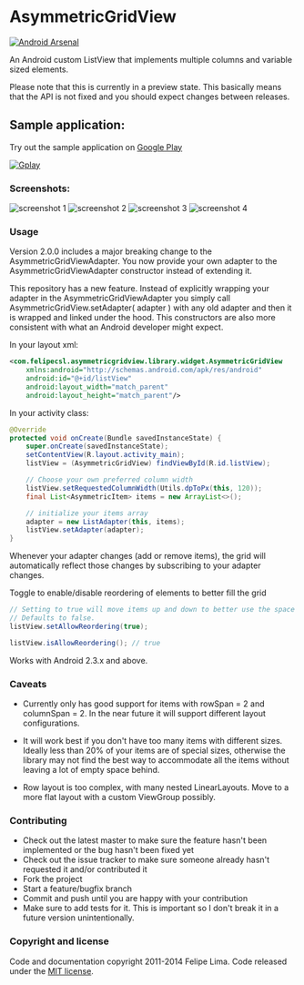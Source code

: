 # AsymmetricGridView

[![Android Arsenal](https://img.shields.io/badge/Android%20Arsenal-AsymmetricGridView-brightgreen.svg?style=flat)](https://android-arsenal.com/details/1/1186)

An Android custom ListView that implements multiple columns and variable sized elements.

Please note that this is currently in a preview state.
This basically means that the API is not fixed and you should expect changes between releases.

## Sample application:

Try out the sample application on [Google Play](https://play.google.com/store/apps/details?id=com.felipecsl.asymmetricgridview.app)

[![Gplay](https://developer.android.com/images/brand/en_generic_rgb_wo_60.png)](https://play.google.com/store/apps/details?id=com.felipecsl.asymmetricgridview.app)

### Screenshots:

![screenshot 1](https://raw.githubusercontent.com/felipecsl/AsymmetricGridView/master/screenshots/ss_2_cols.png)
![screenshot 2](https://raw.githubusercontent.com/felipecsl/AsymmetricGridView/master/screenshots/ss_3_cols.png)
![screenshot 3](https://raw.githubusercontent.com/felipecsl/AsymmetricGridView/master/screenshots/ss_4_cols.png)
![screenshot 4](https://raw.githubusercontent.com/felipecsl/AsymmetricGridView/master/screenshots/ss_5_cols.png)

### Usage

Version 2.0.0 includes a major breaking change to the AsymmetricGridViewAdapter. You now provide
your own adapter to the AsymmetricGridViewAdapter constructor instead of extending it.

This repository has a new feature. Instead of explicitly wrapping your adapter in the AsymmetricGridViewAdapter you simply call AsymmetricGridView.setAdapter( adapter ) with any old adapter and then it is wrapped and linked under the hood. This constructors are also more consistent with what an Android developer might expect.

In your layout xml:

```xml
<com.felipecsl.asymmetricgridview.library.widget.AsymmetricGridView
    xmlns:android="http://schemas.android.com/apk/res/android"
    android:id="@+id/listView"
    android:layout_width="match_parent"
    android:layout_height="match_parent"/>
```

In your activity class:

```java
@Override
protected void onCreate(Bundle savedInstanceState) {
    super.onCreate(savedInstanceState);
    setContentView(R.layout.activity_main);
    listView = (AsymmetricGridView) findViewById(R.id.listView);

    // Choose your own preferred column width
    listView.setRequestedColumnWidth(Utils.dpToPx(this, 120));
    final List<AsymmetricItem> items = new ArrayList<>();

    // initialize your items array
    adapter = new ListAdapter(this, items);
    listView.setAdapter(adapter);
}
```

Whenever your adapter changes (add or remove items), the grid will automatically reflect those
changes by subscribing to your adapter changes.

Toggle to enable/disable reordering of elements to better fill the grid

```java
// Setting to true will move items up and down to better use the space
// Defaults to false.
listView.setAllowReordering(true);

listView.isAllowReordering(); // true
```

Works with Android 2.3.x and above.

### Caveats

* Currently only has good support for items with rowSpan = 2 and columnSpan = 2.
In the near future it will support different layout configurations.

* It will work best if you don't have too many items with different sizes. Ideally less
than 20% of your items are of special sizes, otherwise the library may not find the best
way to accommodate all the items without leaving a lot of empty space behind.

* Row layout is too complex, with many nested LinearLayouts. Move to a more flat layout
with a custom ViewGroup possibly.

### Contributing

* Check out the latest master to make sure the feature hasn't been implemented or the bug hasn't been fixed yet
* Check out the issue tracker to make sure someone already hasn't requested it and/or contributed it
* Fork the project
* Start a feature/bugfix branch
* Commit and push until you are happy with your contribution
* Make sure to add tests for it. This is important so I don't break it in a future version unintentionally.

### Copyright and license

Code and documentation copyright 2011-2014 Felipe Lima.
Code released under the [MIT license](https://github.com/felipecsl/AsymmetricGridview/blob/master/LICENSE.txt).
